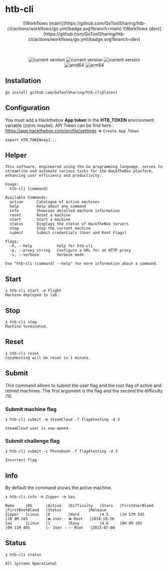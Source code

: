 # htb-cli

<div align="center">
  ![Workflows (main)](https://github.com/GoToolSharing/htb-cli/actions/workflows/go.yml/badge.svg?branch=main)
  ![Workflows (dev)](https://github.com/GoToolSharing/htb-cli/actions/workflows/go.yml/badge.svg?branch=dev)

  <br><br>
  <img alt="current version" src="https://img.shields.io/badge/linux-supported-success">
  <img alt="current version" src="https://img.shields.io/badge/windows-supported-success">
  <img alt="current version" src="https://img.shields.io/badge/mac-supported-success">
  <br>
  <img alt="amd64" src="https://img.shields.io/badge/amd64%20(x86__64)-supported-success">
  <img alt="arm64" src="https://img.shields.io/badge/arm64%20(aarch64)-supported-success">
</div>

## Installation

`go install github.com/GoToolSharing/htb-cli@latest`

## Configuration

You must add a Hackthebox **App token** in the **HTB_TOKEN** environment variable (zshrc maybe).
API Token can be find here : https://app.hackthebox.com/profile/settings => `Create App Token`

```
export HTB_TOKEN=eyJ...
```

## Helper

```
This software, engineered using the Go programming language, serves to streamline and automate various tasks for the HackTheBox platform, enhancing user efficiency and productivity.

Usage:
  htb-cli [command]

Available Commands:
  active      Catalogue of active machines
  help        Help about any command
  info        Showcase detailed machine information
  reset       Reset a machine
  start       Start a machine
  status      Displays the status of HackTheBox servers
  stop        Stop the current machine
  submit      Submit credentials (User and Root Flags)

Flags:
  -h, --help           help for htb-cli
  -p, --proxy string   Configure a URL for an HTTP proxy
  -v, --verbose        Verbose mode

Use "htb-cli [command] --help" for more information about a command.
```

## Start

```
❯ htb-cli start -m Flight
Machine deployed to lab.
```

## Stop

```
❯ htb-cli stop
Machine terminated.
```

## Reset

```
❯ htb-cli reset
CozyHosting will be reset in 1 minute.
```

## Submit

This command allows to submit the user flag and the root flag of active and retired machines. The first argument is the flag and the second the difficulty /10.

### Submit machine flag
```
❯ htb-cli submit -m SteamCloud -f flag4testing -d 3

SteamCloud user is now owned.
```

### Submit challenge flag
```
❯ htb-cli submit -c Phonebook -f flag4testing -d 3

Incorrect flag
```

## Info

By default the command shows the active machine.

```
❯ htb-cli info -m Zipper -m Sau

Name     |OS      |Active   |Difficulty   |Stars   |FirstUserBlood   |FirstRootBlood   |Status            |Release
Zipper   |Linux   |0        |Hard         |4.5     |1H 57M 59S       |2H 8M 18S        |❌ User - ❌ Root   |2018-10-20
Sau      |Linux   |1        |Easy         |4.6     |0H 8M 39S        |0H 11M 40S       |✅ User - ✅ Root   |2023-07-08
```

## Status

```
❯ htb-cli status

All Systems Operational
```
